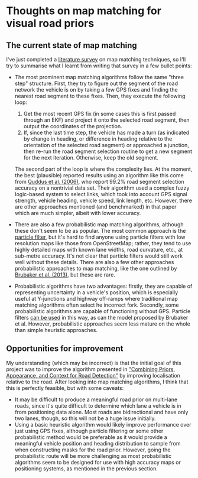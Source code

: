 # Thoughts on map matching for visual road priors

## The current state of map matching

I've just completed a [literature survey](../submitted/literature-survey.pdf) on
map matching techniques, so I'll try to summarise what I learnt from writing
that survey in a few bullet points:

* The most prominent map matching algorithms follow the same "three step"
  structure. First, they try to figure out the segment of the road network the
  vehicle is on by taking a few GPS fixes and finding the nearest road segment
  to these fixes. Then, they execute the following loop:

  1. Get the most recent GPS fix (in some cases this is first passed through an
     EKF) and project it onto the selected road segment, then output the
     coordinates of the projection.
  2. If, since the last time step, the vehicle has made a turn (as indicated by
     change in heading, or difference in heading relative to the orientation of
     the selected road segment) or approached a junction, then re-run the road
     segment selection routine to get a new segment for the next iteration.
     Otherwise, keep the old segment.

  The second part of the loop is where the complexity lies. At the moment, the
  best (plausible) reported results using an algorithm like this come from
  [Quddus et al.
  (2006)](http://www.tandfonline.com/doi/abs/10.1080/15472450600793560), who
  report 99.2% road segment selection accuracy on a nontrivial data set. Their
  algorithm used a complex fuzzy logic-based system to select links, which took
  into account GPS signal strength, vehicle heading, vehicle speed, link length,
  etc. However, there are other approaches mentioned (and benchmarked) in that
  paper which are much simpler, albeit with lower accuracy.
* There are also a few probabilistic map matching algorithms, although these
  don't seem to be as popular. The most common approach is the [particle
  filter](http://ieeexplore.ieee.org/xpls/abs_all.jsp?arnumber=5290369&tag=1),
  but it's hard to find anyone using particle filters with low resolution maps
  like those from OpenStreetMap; rather, they tend to use highly detailed maps
  with known lane widths, road curvature, etc., at sub-metre accuracy. It's not
  clear that particle filters would still work well without these details. There
  are also a few other approaches probabilistic approaches to map matching, like
  the one outlined by [Brubaker et al.
  (2013)](http://www.cs.toronto.edu/~mbrubake/projects/CVPR13.pdf), but these
  are rare.
* Probabilistic algorithms have two advantages: firstly, they are capable of
  representing uncertainty in a vehicle's position, which is especially useful
  at Y-junctions and highway off-ramps where traditional map matching algorithms
  often select he incorrect fork. Secondly, some probabilistic algorithms are
  capable of functioning without GPS. Particle filters [can be
  used](http://ieeexplore.ieee.org/xpls/abs_all.jsp?arnumber=978396) in this
  way, as can the model proposed by Brubaker et al. However, probabilistic
  approaches seem less mature on the whole than simple heuristic approaches.

## Opportunities for improvement

My understanding (which may be incorrect) is that the initial goal of this
project was to improve the algorithm presented in ["Combining Priors,
Appearance, and Context for Road
Detection"](http://ieeexplore.ieee.org/xpl/articleDetails.jsp?reload=true&arnumber=6719504)
by improving localisation relative to the road. After looking into map matching
algorithms, I think that this is perfectly feasible, but with some caveats:

* It may be difficult to produce a meaningful road prior on multi-lane roads,
  since it's quite difficult to determine which lane a vehicle is in from
  positioning data alone. Most roads are bidirectional and have only two lanes,
  though, so this will not be a huge issue initially.
* Using a basic heuristic algorithm would likely improve performance over just
  using GPS fixes, although particle filtering or some other probabilistic
  method would be preferable as it would provide a meaningful vehicle position
  and heading distribution to sample from when constructing masks for the road
  prior. However, going the probabilistic route will be more challenging as most
  probabilistic algorithms seem to be designed for use with high accuracy maps
  or positioning systems, as mentioned in the previous section.
